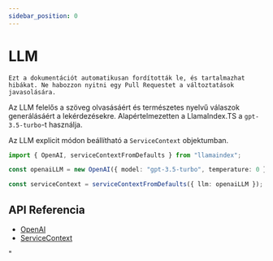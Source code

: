 ```yaml
---
sidebar_position: 0
---
```


# LLM

`Ezt a dokumentációt automatikusan fordították le, és tartalmazhat hibákat. Ne habozzon nyitni egy Pull Requestet a változtatások javasolására.`

Az LLM felelős a szöveg olvasásáért és természetes nyelvű válaszok generálásáért a lekérdezésekre. Alapértelmezetten a LlamaIndex.TS a `gpt-3.5-turbo`-t használja.

Az LLM explicit módon beállítható a `ServiceContext` objektumban.

```typescript
import { OpenAI, serviceContextFromDefaults } from "llamaindex";

const openaiLLM = new OpenAI({ model: "gpt-3.5-turbo", temperature: 0 });

const serviceContext = serviceContextFromDefaults({ llm: openaiLLM });
```

## API Referencia

- [OpenAI](../../api/classes/OpenAI.md)
- [ServiceContext](../../api/interfaces/ServiceContext.md)

"
